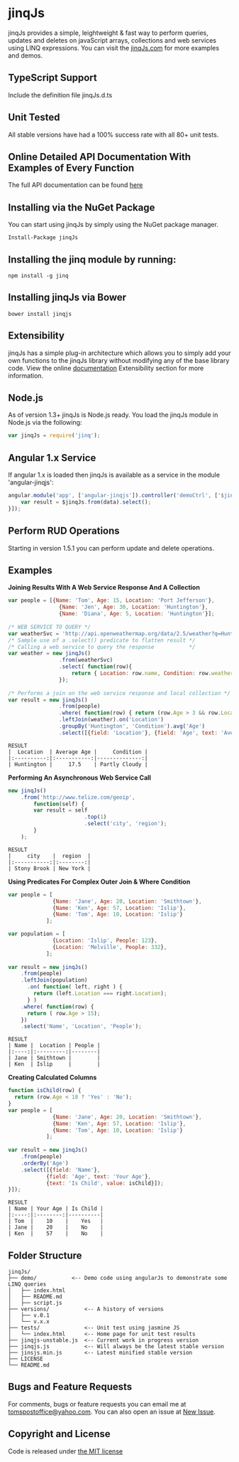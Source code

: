 # jinqJs
jinqJs provides a simple, leightweight & fast way to perform queries, updates and deletes on javaScript arrays, collections and web services using LINQ expressions.
You can visit the [jinqJs.com](http://www.jinqJs.com) for more examples and demos.


## TypeScript Support
Include the definition file jinqJs.d.ts

## Unit Tested
All stable versions have had a 100% success rate with all 80+ unit tests.

## Online Detailed API Documentation With Examples of Every Function
The full API documentation can be found [here](http://bit.ly/jinqJsAPI)

## Installing via the NuGet Package
You can start using jinqJs by simply using the NuGet package manager.
 ```
 Install-Package jinqJs
 ```
 
## Installing the jinq module by running:
```
npm install -g jinq
```

## Installing jinqJs via Bower
```
bower install jinqjs
```

## Extensibility
jinqJs has a simple plug-in architecture which allows you to simply add your own functions to the jinqJs library
without modifying any of the base library code.
View the online [documentation](http://bit.ly/jinqJsAPI-Extensibility) Extensibility section for more information.

## Node.js
As of version 1.3+ jinqJs is Node.js ready. You load the jinqJs module in Node.js via the following:
```JavaScript
var jinqJs = require('jinq');
```

## Angular 1.x Service
If angular 1.x is loaded then jinqJs is available as a service in the module 'angular-jinqjs':
```JavaScript
angular.module('app', ['angular-jinqjs']).controller('demoCtrl', ['$jinqJs', function ($jinqJs) { 
    var result = $jinqJs.from(data).select();
}]);
```

## Perform RUD Operations
Starting in version 1.5.1 you can perform update and delete operations. 

## Examples
**Joining Results With A Web Service Response And A Collection**
```JavaScript
var people = [{Name: 'Tom', Age: 15, Location: 'Port Jefferson'},
                {Name: 'Jen', Age: 30, Location: 'Huntington'},
                {Name: 'Diana', Age: 5, Location: 'Huntington'}];
                
/* WEB SERVICE TO QUERY */
var weatherSvc = 'http://api.openweathermap.org/data/2.5/weather?q=Huntington,NY';
/* Sample use of a .select() predicate to flatten result */ 
/* Calling a web service to query the response           */
var weather = new jinqJs()
                .from(weatherSvc)
                .select( function(row){
                    return { Location: row.name, Condition: row.weather[0].description };
                });
                    
/* Performs a join on the web service response and local collection */
var result = new jinqJs()
                .from(people)
                .where( function(row) { return (row.Age > 3 && row.Location == 'Huntington'); } )
                .leftJoin(weather).on('Location')
                .groupBy('Huntington', 'Condition').avg('Age')
                .select([{field: 'Location'}, {field: 'Age', text: 'Average Age'}, {field: 'Condition'}]);
```
```
RESULT
|  Location  | Average Age |     Condition |
|:----------:|:-----------:|--------------:|
| Huntington |     17.5    | Partly Cloudy |
```

**Performing An Asynchronous Web Service Call**
```JavaScript
new jinqJs()
    .from('http://www.telize.com/geoip',
        function(self) {
        var result = self
                        .top(1)
                        .select('city', 'region');
        }
    );
```
```
RESULT
|     city    |  region  |
|:-----------:|:--------:|
| Stony Brook | New York |
```

**Using Predicates For Complex Outer Join &amp; Where Condition**
```JavaScript
var people = [
              {Name: 'Jane', Age: 20, Location: 'Smithtown'},
              {Name: 'Ken', Age: 57, Location: 'Islip'},
              {Name: 'Tom', Age: 10, Location: 'Islip'}
            ];

var population = [
              {Location: 'Islip', People: 123},
              {Location: 'Melville', People: 332},
            ];
                                        
var result = new jinqJs()
    .from(people)
    .leftJoin(population)
      .on( function( left, right ) {
        return (left.Location === right.Location);
      } )
    .where( function(row) {
      return ( row.Age > 15);
    })
    .select('Name', 'Location', 'People');
```
```
RESULT
| Name |  Location | People |
|:----:|:---------:|--------|
| Jane | Smithtown |        |
| Ken  | Islip     |        |
```

**Creating Calculated Columns**
```JavaScript
function isChild(row) {
  return (row.Age < 18 ? 'Yes' : 'No');
}
var people = [
              {Name: 'Jane', Age: 20, Location: 'Smithtown'},
              {Name: 'Ken', Age: 57, Location: 'Islip'},
              {Name: 'Tom', Age: 10, Location: 'Islip'}
            ];
                        
var result = new jinqJs()
    .from(people)
    .orderBy('Age')
    .select([{field: 'Name'}, 
            {field: 'Age', text: 'Your Age'}, 
            {text: 'Is Child', value: isChild}]);
}]);
```
```
RESULT
| Name | Your Age | Is Child |
|:----:|:--------:|----------|
| Tom  |    10    |    Yes   |
| Jane |    20    |    No    |
| Ken  |    57    |    No    |
```

## Folder Structure
```
jinqJs/
├── demo/           <-- Demo code using angularJs to demonstrate some LINQ queries
│   ├── index.html
│   ├── README.md
│   ├── script.js
├── versions/           <-- A history of versions
│   ├── v.0.1
│   └── v.x.x
├── tests/              <-- Unit test using jasmine JS
│   └── index.html      <-- Home page for unit test results
├── jinqjs-unstable.js  <-- Current work in progress version
├── jinqjs.js           <-- Will always be the latest stable version
├── jinsjs.min.js       <-- Latest minified stable version
├── LICENSE
└── README.md
```

## Bugs and Feature Requests
For comments, bugs or feature requests you can email me at [tomspostoffice@yahoo.com](mailto:tomspostoffice@yahoo.com).
You can also open an issue at [New Issue](https://github.com/fordth/jinqJs/issues).

## Copyright and License
Code is released under [the MIT license](https://github.com/fordth/jinqJs/blob/master/LICENSE)